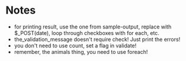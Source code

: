 # Notes
- for printing result, use the one from sample-output, replace with $_POST(date), loop through checkboxes with for each, etc.
- the_validation_message doesn't require check! Just print the errors!
- you don't need to use count, set a flag in validate!
- remember, the animals thing, you need to use foreach!